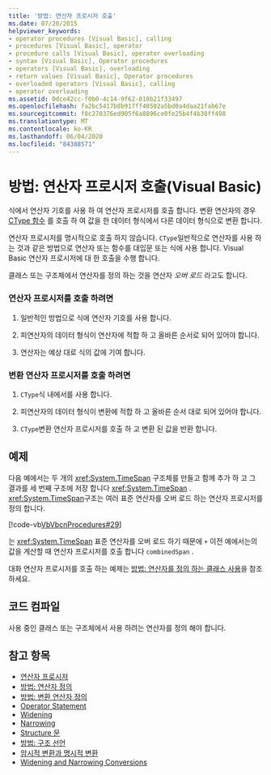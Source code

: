 ```yaml
---
title: '방법: 연산자 프로시저 호출'
ms.date: 07/20/2015
helpviewer_keywords:
- operator procedures [Visual Basic], calling
- procedures [Visual Basic], operator
- procedure calls [Visual Basic], operator overloading
- syntax [Visual Basic], Operator procedures
- operators [Visual Basic], overloading
- return values [Visual Basic], Operator procedures
- overloaded operators [Visual Basic], calling
- operator overloading
ms.assetid: 0dce42cc-f0b0-4c14-9f62-018b21f33497
ms.openlocfilehash: fa2bc5417b8b917ff48502a5bd0a4daa21fab67e
ms.sourcegitcommit: f8c270376ed905f6a8896ce0fe25b4f4b38ff498
ms.translationtype: MT
ms.contentlocale: ko-KR
ms.lasthandoff: 06/04/2020
ms.locfileid: "84388571"
---
```

# <a name="how-to-call-an-operator-procedure-visual-basic"></a>방법: 연산자 프로시저 호출(Visual Basic)
식에서 연산자 기호를 사용 하 여 연산자 프로시저를 호출 합니다. 변환 연산자의 경우 [CType 함수](../../../language-reference/functions/ctype-function.md) 를 호출 하 여 값을 한 데이터 형식에서 다른 데이터 형식으로 변환 합니다.  
  
 연산자 프로시저를 명시적으로 호출 하지 않습니다. `CType`일반적으로 연산자를 사용 하는 것과 같은 방법으로 연산자 또는 함수를 대입문 또는 식에 사용 합니다. Visual Basic 연산자 프로시저에 대 한 호출을 수행 합니다.  
  
 클래스 또는 구조체에서 연산자를 정의 하는 것을 연산자 *오버 로드* 라고도 합니다.  
  
### <a name="to-call-an-operator-procedure"></a>연산자 프로시저를 호출 하려면  
  
1. 일반적인 방법으로 식에 연산자 기호를 사용 합니다.  
  
2. 피연산자의 데이터 형식이 연산자에 적합 하 고 올바른 순서로 되어 있어야 합니다.  
  
3. 연산자는 예상 대로 식의 값에 기여 합니다.  
  
### <a name="to-call-a-conversion-operator-procedure"></a>변환 연산자 프로시저를 호출 하려면  
  
1. `CType`식 내에서를 사용 합니다.  
  
2. 피연산자의 데이터 형식이 변환에 적합 하 고 올바른 순서 대로 되어 있어야 합니다.  
  
3. `CType`변환 연산자 프로시저를 호출 하 고 변환 된 값을 반환 합니다.  
  
## <a name="example"></a>예제  
 다음 예에서는 두 개의 <xref:System.TimeSpan> 구조체를 만들고 함께 추가 하 고 그 결과를 세 번째 구조에 저장 합니다 <xref:System.TimeSpan> . <xref:System.TimeSpan>구조는 여러 표준 연산자를 오버 로드 하는 연산자 프로시저를 정의 합니다.  
  
 [!code-vb[VbVbcnProcedures#29](~/samples/snippets/visualbasic/VS_Snippets_VBCSharp/VbVbcnProcedures/VB/Class1.vb#29)]  
  
 는 <xref:System.TimeSpan> 표준 연산자를 오버 로드 하기 때문에 `+` 이전 예에서는의 값을 계산할 때 연산자 프로시저를 호출 합니다 `combinedSpan` .  
  
 대화 연산자 프로시저를 호출 하는 예제는 [방법: 연산자를 정의 하는 클래스 사용](./how-to-use-a-class-that-defines-operators.md)을 참조 하세요.  
  
## <a name="compile-the-code"></a>코드 컴파일  
 사용 중인 클래스 또는 구조체에서 사용 하려는 연산자를 정의 해야 합니다.  
  
## <a name="see-also"></a>참고 항목

- [연산자 프로시저](./operator-procedures.md)
- [방법: 연산자 정의](./how-to-define-an-operator.md)
- [방법: 변환 연산자 정의](./how-to-define-a-conversion-operator.md)
- [Operator Statement](../../../language-reference/statements/operator-statement.md)
- [Widening](../../../language-reference/modifiers/widening.md)
- [Narrowing](../../../language-reference/modifiers/narrowing.md)
- [Structure 문](../../../language-reference/statements/structure-statement.md)
- [방법: 구조 선언](../data-types/how-to-declare-a-structure.md)
- [암시적 변환과 명시적 변환](../data-types/implicit-and-explicit-conversions.md)
- [Widening and Narrowing Conversions](../data-types/widening-and-narrowing-conversions.md)
